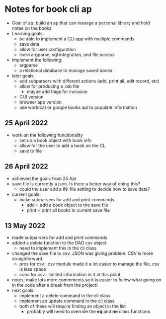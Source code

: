 # Notes for book cli ap
- Goal of ap: build an ap that can manage a personal library and hold notes on the books
- Learning goals:
    - be able to implement a CLI app with multiple commands
    - save data
    - allow for user configuration
    - learn argparse, sql integration, and file access
- implement the following:
    - argparse
    - a relational database to manage saved books
- later goals:
    - add subparsers with different actions (add, print all, edit record, etc)
    - allow for producing a .bib file
        - maybe add flags for inclusion
    - GUI version
    - browser app version
    - use worldcat or google books api to populate information

## 25 April 2022
- work on the following functionality
    - set up a book object with book info
    - allow for the user to add a book on the CL
    - save to file

## 26 April 2022
- achieved the goals from 25 Apr
- save file is currently a json. Is there a better way of doing this?
    - could the user add a INI file setting to decide how to save data?
- current goals:
    - make subparsers for add and print commands
        - add = add a book object to the save file
        - print = print all books in current save file

## 13 May 2022
- made subparsers for add and print commands
- added a delete function to the DAO csv object
    - need to implement this in the cli class
- changed the save file to csv.  JSON was giving problem.  CSV is more straighforward.
    - pros for csv : csv module made it a lot easier to manage the file, csv is less space
    - cons for csv : limited information in it at this point
- notes: make lots more commments so it is easier to follow what going on in the code after a break from the project!
- next goals:
    - implement a delete command in the cli class
    - implement an update command in the cli class
    - both of these will require finding an object in the list
        - probably will need to override the __eq__ and __ne__ class functions
